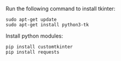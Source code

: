 Run the following command to install tkinter:

    sudo apt-get update
    sudo apt-get install python3-tk

Install python modules: 

    pip install customtkinter
    pip install requests
